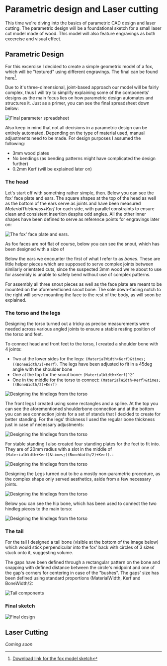 # Parametric design and Laser cutting

This time we're diving into the basics of parametric CAD design and laser cutting. The parametric design will be a foundational sketch for a small laser cut model made of wood. This model will also feature engravings as both excercise and visual effect.

## Parametric Design

For this excercise I decided to create a simple geometric model of a fox, which will be "textured" using different engravings. The final can be found here[^cadsketch].

Due to it's three-dimensional, joint-based approach our model will be fairly complex, thus I will try to simplify explaining some of the components' designs as the main focus lies on how parametric design automates and structures it. Just as a primer, you can see the final spreadsheet down below:

![Final parameter spreadsheet](../img/lesson3/spreadsheet.png)

Also keep in mind that not all decisions in a parametric design can be entirely automated. Depending on the type of material used, manual adjustments need to be made. For design purposes I assumed the following:

- 3mm wood plates
- No bendings (as bending patterns might have complicated the design further)
- 0.2mm Kerf (will be explained later on)

### The head

Let's start off with something rather simple, then. Below you can see the fox' face plate and ears. The square shapes at the top of the head as well as the bottom of the ears serve as joints and have been measured *MaterialThickness+Kerf* for each side, with parallel constraints to ensure clean and consistent insertion despite odd angles. All the other inner shapes have been defined to serve as reference points for engravings later on:

![The fox' face plate and ears.](../img/lesson3/foxface.png)

As fox faces are not flat of course, below you can see the snout, which has been designed with a size of

Below the ears we encounter the first of what I refer to as *bones*. These are little helper pieces which are supposed to serve complex joints between similarly orientated cuts, since the suspected 3mm wood we're about to use for assembly is unable to safely bend without use of complex patterns.

For assembly all three snout pieces as well as the face plate are meant to be mounted on the aforementioned snout bone. The sole down-facing notch to the right will serve mounting the face to the rest of the body, as will soon be explained.

### The torso and the legs

Designing the torso turned out a tricky as precise measurements were needed across various angled joints to ensure a stable resting position of the torso and feet.

To connect head and front feet to the torso, I created a shoulder bone with 4 joints:

- Two at the lower sides for the legs: `(MaterialWidth+Kerf)&times;((BoneWidth/2)+Kerf)`. The legs have been adjusted to fit in a 45deg angle with the shoulder bone
- One at the top for the snout bone: `(MaterialWidth+Kerf)^2^`
- One in the middle for the torso to connect: `(MaterialWidth+Kerf)&times;((BoneWidth/2)+Kerf)` 

![Designing the hindlegs from the torso](../img/lesson3/shoulderbone.png)

The front legs I created using some rectangles and a spline. At the top you can see the aforementioned shoulderbone connection and at the bottom you can see connection joints for a set of stands that I decided to create for better standing. For the legs' thickness I used the regular bone thickness just in case of necessary adjustments:

![Designing the hindlegs from the torso](../img/lesson3/frontlegs.png)

For stable standing I also created four standing plates for the feet to fit into. They are of 20mm radius with a slot in the middle of `(MaterialWidth+Kerf)&times;((BoneWidth/2)+Kerf)`. :

![Designing the hindlegs from the torso](../img/lesson3/feetstands.png)

Designing the Legs turned out to be a mostly non-parametric procedure, as the complex shape only served aesthetics, aside from a few necessary joints.

![Designing the hindlegs from the torso](../img/lesson3/hindleg_measurements.png)

Below you can see the hip bone, which has been used to connect the two hindleg pieces to the main torso:

![Designing the hindlegs from the torso](../img/lesson3/hipbone.png)

### The tail

For the tail I designed a tail bone (visible at the bottom of the image below) which would stick perpendicular into the fox' back with circles of 3 sizes stuck onto it, suggesting volume.

The gaps have been defined through a rectangular pattern on the bone and snapping with defined distance between the circle's midpoint and one of the gap's corners for centering in case of the "bushes". The gaps' size has been defined using standard proportions (MaterialWidth, Kerf and BoneWidth/2:

![Tail components](../img/lesson3/tail.png)

### Final sketch

![Final design](../img/lesson3/fox_final.png)

## Laser Cutting
   
*Coming soon*

[^cadsketch]: [Download link for the fox model sketch](../download/foxfigure.dxf)
